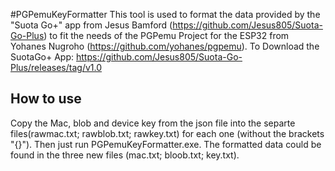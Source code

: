 #PGPemuKeyFormatter
This tool is used to format the data provided by the "Suota Go+" app from Jesus Bamford (https://github.com/Jesus805/Suota-Go-Plus)
to fit the needs of the PGPemu Project for the ESP32 from Yohanes Nugroho (https://github.com/yohanes/pgpemu). 
To Download the SuotaGo+ App: https://github.com/Jesus805/Suota-Go-Plus/releases/tag/v1.0

## How to use
Copy the Mac, blob and device key from the json file into the separte files(rawmac.txt; rawblob.txt; rawkey.txt) for each one (without the brackets "{}").
Then just run PGPemuKeyFormatter.exe.
The formatted data could be found in the three new files (mac.txt; bloob.txt; key.txt).


